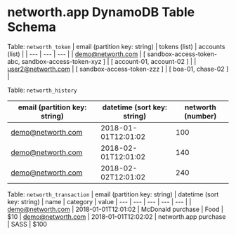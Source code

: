 # networth.app DynamoDB Table Schema

Table: `networth_token`
| email (partition key: string) | tokens (list) | accounts (list) |
| --- | --- | --- |
| demo@networth.com | [ sandbox-access-token-abc, sandbox-access-token-xyz ] | [ account-01, account-02 ] |
| user2@networth.com | [ sandbox-access-token-zzz ] | [ boa-01, chase-02 ] |

Table: `networth_history`

| email (partition key: string) | datetime (sort key: string) | networth (number) |
| --- | --- | --- |
| demo@networth.com | 2018-01-01T12:01:02 | 100 |
| demo@networth.com | 2018-02-01T12:01:02 | 140 |
| demo@networth.com | 2018-02-02T12:01:02 | 240 |

Table: `networth_transaction`
| email (partition key: string) | datetime (sort key: string) | name | category | value
| --- | --- | --- | --- | --- |
| demo@networth.com | 2018-01-01T12:01:02 | McDonald purchase | Food | $10
| demo@networth.com | 2018-01-01T12:02:02 | networth.app purchase | SASS | $100
